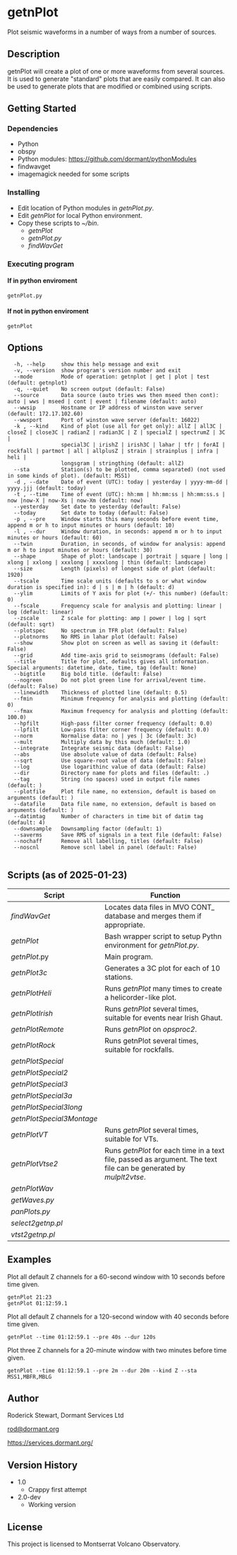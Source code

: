 # getnPlot

Plot seismic waveforms in a number of ways from a number of sources.

## Description

getnPlot will create a plot of one or more waveforms from several sources. It  is used to generate "standard" plots that are easily compared. It can also be used to generate plots that are modified or combined using scripts.

## Getting Started

### Dependencies

* Python
* obspy
* Python modules: https://github.com/dormant/pythonModules
* findwavget
* imagemagick needed for some scripts

### Installing

* Edit location of Python modules in *getnPlot.py*.
* Edit *getnPlot* for local Python environment.
* Copy these scripts to *~/bin*.
	* *getnPlot*
	* *getnPlot.py*
	* *findWavGet*

### Executing program

#### If in python enviroment
```
getnPlot.py
```
#### If not in python enviroment
```
getnPlot
```

## Options
```
  -h, --help     show this help message and exit
  -v, --version  show program's version number and exit
  --mode         Mode of operation: getnplot | get | plot | test (default: getnplot)
  -q, --quiet    No screen output (default: False)
  --source       Data source (auto tries wws then mseed then cont): auto | wws | mseed | cont | event | filename (default: auto)
  --wwsip        Hostname or IP address of winston wave server (default: 172.17.102.60)
  --wwsport      Port of winston wave server (default: 16022)
  -k , --kind    Kind of plot (use all for get only): allZ | all3C | closeZ | close3C | radianZ | radian3C | Z | specialZ | spectrumZ | 3C |
                 special3C | irishZ | irish3C | lahar | tfr | forAI | rockfall | partmot | all | allplusZ | strain | strainplus | infra | heli |
                 longsgram | stringthing (default: allZ)
  --sta          Station(s) to be plotted, comma separated) (not used in some kinds of plot). (default: MSS1)
  -d , --date    Date of event (UTC): today | yesterday | yyyy-mm-dd | yyyy.jjj (default: today)
  -t , --time    Time of event (UTC): hh:mm | hh:mm:ss | hh:mm:ss.s | now |now-X | now-Xs | now-Xm (default: now)
  --yesterday    Set date to yesterday (default: False)
  --today        Set date to today (default: False)
  -p , --pre     Window starts this many seconds before event time, append m or h to input minutes or hours (default: 10)
  -l , --dur     Window duration, in seconds: append m or h to input minutes or hours (default: 60)
  --twin         Duration, in seconds, of window for analysis: append m or h to input minutes or hours (default: 30)
  --shape        Shape of plot: landscape | portrait | square | long | xlong | xxlong | xxxlong | xxxxlong | thin (default: landscape)
  --size         Length (pixels) of longest side of plot (default: 1920)
  --tscale       Time scale units (defaults to s or what window duration is specified in): d | s | m | h (default: d)
  --ylim         Limits of Y axis for plot (+/- this number) (default: 0)
  --fscale       Frequency scale for analysis and plotting: linear | log (default: linear)
  --zscale       Z scale for plotting: amp | power | log | sqrt (default: sqrt)
  --plotspec     No spectrum in TFR plot (default: False)
  --plotnorms    No RMS in lahar plot (default: False)
  --show         Show plot on screen as well as saving it (default: False)
  --grid         Add time-axis grid to seismograms (default: False)
  --title        Title for plot, defaults gives all information. Special arguments: datetime, date, time, tag (default: None)
  --bigtitle     Big bold title. (default: False)
  --nogreen      Do not plot green line for arrival/event time. (default: False)
  --linewidth    Thickness of plotted line (default: 0.5)
  --fmin         Minimum frequency for analysis and plotting (default: 0)
  --fmax         Maximum frequency for analysis and plotting (default: 100.0)
  --hpfilt       High-pass filter corner frequency (default: 0.0)
  --lpfilt       Low-pass filter corner frequency (default: 0.0)
  --norm         Normalise data: no | yes | 3c (default: 3c)
  --mult         Multiply data by this much (default: 1.0)
  --integrate    Integrate seismic data (default: False)
  --abs          Use absolute value of data (default: False)
  --sqrt         Use square-root value of data (default: False)
  --log          Use logarithinc value of data (default: False)
  --dir          Directory name for plots and files (default: .)
  --tag          String (no spaces) used in output file names (default: )
  --plotfile     Plot file name, no extension, default is based on arguments (default: )
  --datafile     Data file name, no extension, default is based on arguments (default: )
  --datimtag     Number of characters in time bit of datim tag (default: 4)
  --downsample   Downsampling factor (default: 1)
  --saverms      Save RMS of signals in a text file (default: False)
  --nochaff      Remove all labelling, titles (default: False)
  --noscnl       Remove scnl label in panel (default: False)


```
## Scripts (as of 2025-01-23)
| Script       | Function |
| -------------| -------------------|
| *findWavGet* | Locates data files in MVO CONT_ database and merges them if appropriate. |
| *getnPlot*   | Bash wrapper script to setup Pythn environment for *getnPlot.py*. |
| *getnPlot*.py | Main program. |
| *getnPlot3c* | Generates a 3C plot for each of 10 stations.|
| *getnPlotHeli* | Runs *getnPlot* many times to create a helicorder-like plot. ||
| *getnPlotIrish* | Runs *getnPlot* several times, suitable for events near Irish Ghaut. |
| *getnPlotRemote* | Runs *getnPlot* on *opsproc2*. 
| *getnPlotRock* | Runs getnPlot several times, suitable for rockfalls. |
| *getnPlotSpecial* | |
| *getnPlotSpecial2* | |
| *getnPlotSpecial3* | |
| *getnPlotSpecial3a* | |
| *getnPlotSpecial3long* | |
| *getnPlotSpecial3Montage* | |
| *getnPlotVT* | Runs *getnPlot* several times, suitable for VTs. |
| *getnPlotVtse2* | Runs *getnPlot* for each time in a text file, passed as argument. The text file can be generated by *mulplt2vtse*.|
| *getnPlotWav* | |
| *getWaves.py* |  |
| *panPlots.py* | |
| *select2getnp.pl* | |
| *vtst2getnp.pl* | |

## Examples
Plot all default Z channels for a 60-second window with 10 seconds before time given.
```
getnPlot 21:23
getnPlot 01:12:59.1
```
Plot all default Z channels for a 120-second window with 40 seconds before time given.
```
getnPlot --time 01:12:59.1 --pre 40s --dur 120s
```
Plot three Z channels for a 20-minute window with two minutes before time given.
```
getnPlot --time 01:12:59.1 --pre 2m --dur 20m --kind Z --sta MSS1,MBFR,MBLG
```

## Author

Roderick Stewart, Dormant Services Ltd

rod@dormant.org

https://services.dormant.org/


## Version History

* 1.0
    * Crappy first attempt
* 2.0-dev
    * Working version

## License

This project is licensed to Montserrat Volcano Observatory.
